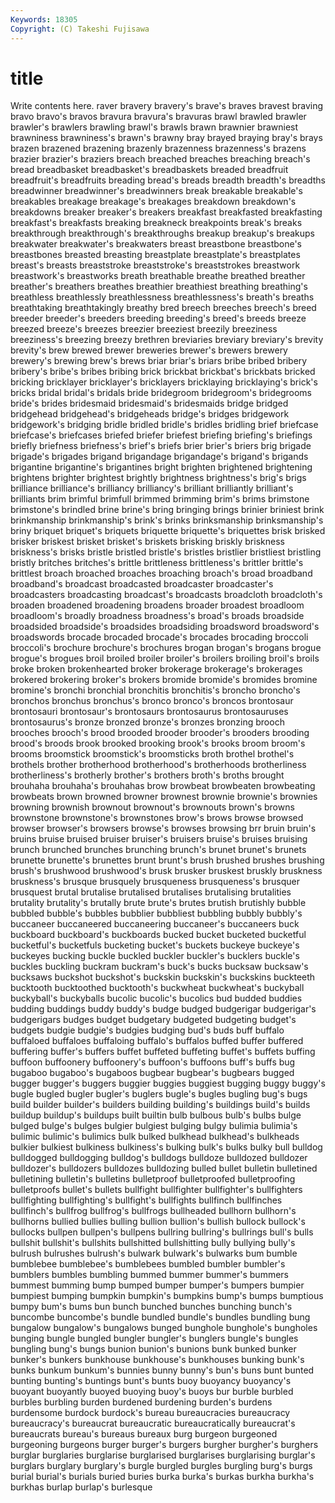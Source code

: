 ```yaml
---
Keywords: 18305 
Copyright: (C) Takeshi Fujisawa
---
```


# title

Write contents here.
raver bravery bravery's brave's braves bravest braving
bravo bravo's bravos bravura bravura's bravuras brawl brawled brawler brawler's
brawlers brawling brawl's brawls brawn brawnier brawniest brawniness brawniness's brawn's
brawny bray brayed braying bray's brays brazen brazened brazening brazenly
brazenness brazenness's brazens brazier brazier's braziers breach breached breaches breaching
breach's bread breadbasket breadbasket's breadbaskets breaded breadfruit breadfruit's breadfruits breading
bread's breads breadth breadth's breadths breadwinner breadwinner's breadwinners break breakable
breakable's breakables breakage breakage's breakages breakdown breakdown's breakdowns breaker breaker's
breakers breakfast breakfasted breakfasting breakfast's breakfasts breaking breakneck breakpoints break's
breaks breakthrough breakthrough's breakthroughs breakup breakup's breakups breakwater breakwater's breakwaters
breast breastbone breastbone's breastbones breasted breasting breastplate breastplate's breastplates breast's
breasts breaststroke breaststroke's breaststrokes breastwork breastwork's breastworks breath breathable breathe
breathed breather breather's breathers breathes breathier breathiest breathing breathing's breathless
breathlessly breathlessness breathlessness's breath's breaths breathtaking breathtakingly breathy bred breech
breeches breech's breed breeder breeder's breeders breeding breeding's breed's breeds
breeze breezed breeze's breezes breezier breeziest breezily breeziness breeziness's breezing
breezy brethren breviaries breviary breviary's brevity brevity's brew brewed brewer
breweries brewer's brewers brewery brewery's brewing brew's brews briar briar's
briars bribe bribed bribery bribery's bribe's bribes bribing brick brickbat
brickbat's brickbats bricked bricking bricklayer bricklayer's bricklayers bricklaying bricklaying's brick's
bricks bridal bridal's bridals bride bridegroom bridegroom's bridegrooms bride's brides
bridesmaid bridesmaid's bridesmaids bridge bridged bridgehead bridgehead's bridgeheads bridge's bridges
bridgework bridgework's bridging bridle bridled bridle's bridles bridling brief briefcase
briefcase's briefcases briefed briefer briefest briefing briefing's briefings briefly briefness
briefness's brief's briefs brier brier's briers brig brigade brigade's brigades
brigand brigandage brigandage's brigand's brigands brigantine brigantine's brigantines bright brighten
brightened brightening brightens brighter brightest brightly brightness brightness's brig's brigs
brilliance brilliance's brilliancy brilliancy's brilliant brilliantly brilliant's brilliants brim brimful
brimfull brimmed brimming brim's brims brimstone brimstone's brindled brine brine's
bring bringing brings brinier briniest brink brinkmanship brinkmanship's brink's brinks
brinksmanship brinksmanship's briny briquet briquet's briquets briquette briquette's briquettes brisk
brisked brisker briskest brisket brisket's briskets brisking briskly briskness briskness's
brisks bristle bristled bristle's bristles bristlier bristliest bristling bristly britches
britches's brittle brittleness brittleness's brittler brittle's brittlest broach broached broaches
broaching broach's broad broadband broadband's broadcast broadcasted broadcaster broadcaster's broadcasters
broadcasting broadcast's broadcasts broadcloth broadcloth's broaden broadened broadening broadens broader
broadest broadloom broadloom's broadly broadness broadness's broad's broads broadside broadsided
broadside's broadsides broadsiding broadsword broadsword's broadswords brocade brocaded brocade's brocades
brocading broccoli broccoli's brochure brochure's brochures brogan brogan's brogans brogue
brogue's brogues broil broiled broiler broiler's broilers broiling broil's broils
broke broken brokenhearted broker brokerage brokerage's brokerages brokered brokering broker's
brokers bromide bromide's bromides bromine bromine's bronchi bronchial bronchitis bronchitis's
broncho broncho's bronchos bronchus bronchus's bronco bronco's broncos brontosaur brontosauri
brontosaur's brontosaurs brontosaurus brontosauruses brontosaurus's bronze bronzed bronze's bronzes bronzing
brooch brooches brooch's brood brooded brooder brooder's brooders brooding brood's
broods brook brooked brooking brook's brooks broom broom's brooms broomstick
broomstick's broomsticks broth brothel brothel's brothels brother brotherhood brotherhood's brotherhoods
brotherliness brotherliness's brotherly brother's brothers broth's broths brought brouhaha brouhaha's
brouhahas brow browbeat browbeaten browbeating browbeats brown browned browner brownest
brownie brownie's brownies browning brownish brownout brownout's brownouts brown's browns
brownstone brownstone's brownstones brow's brows browse browsed browser browser's browsers
browse's browses browsing brr bruin bruin's bruins bruise bruised bruiser
bruiser's bruisers bruise's bruises bruising brunch brunched brunches brunching brunch's
brunet brunet's brunets brunette brunette's brunettes brunt brunt's brush brushed
brushes brushing brush's brushwood brushwood's brusk brusker bruskest bruskly bruskness
bruskness's brusque brusquely brusqueness brusqueness's brusquer brusquest brutal brutalise brutalised
brutalises brutalising brutalities brutality brutality's brutally brute brute's brutes brutish
brutishly bubble bubbled bubble's bubbles bubblier bubbliest bubbling bubbly bubbly's
buccaneer buccaneered buccaneering buccaneer's buccaneers buck buckboard buckboard's buckboards bucked
bucket bucketed bucketful bucketful's bucketfuls bucketing bucket's buckets buckeye buckeye's
buckeyes bucking buckle buckled buckler buckler's bucklers buckle's buckles buckling
buckram buckram's buck's bucks bucksaw bucksaw's bucksaws buckshot buckshot's buckskin
buckskin's buckskins buckteeth bucktooth bucktoothed bucktooth's buckwheat buckwheat's buckyball buckyball's
buckyballs bucolic bucolic's bucolics bud budded buddies budding buddings buddy
buddy's budge budged budgerigar budgerigar's budgerigars budges budget budgetary budgeted
budgeting budget's budgets budgie budgie's budgies budging bud's buds buff
buffalo buffaloed buffaloes buffaloing buffalo's buffalos buffed buffer buffered buffering
buffer's buffers buffet buffeted buffeting buffet's buffets buffing buffoon buffoonery
buffoonery's buffoon's buffoons buff's buffs bug bugaboo bugaboo's bugaboos bugbear
bugbear's bugbears bugged bugger bugger's buggers buggier buggies buggiest bugging
buggy buggy's bugle bugled bugler bugler's buglers bugle's bugles bugling
bug's bugs build builder builder's builders building building's buildings build's
builds buildup buildup's buildups built builtin bulb bulbous bulb's bulbs
bulge bulged bulge's bulges bulgier bulgiest bulging bulgy bulimia bulimia's
bulimic bulimic's bulimics bulk bulked bulkhead bulkhead's bulkheads bulkier bulkiest
bulkiness bulkiness's bulking bulk's bulks bulky bull bulldog bulldogged bulldogging
bulldog's bulldogs bulldoze bulldozed bulldozer bulldozer's bulldozers bulldozes bulldozing bulled
bullet bulletin bulletined bulletining bulletin's bulletins bulletproof bulletproofed bulletproofing bulletproofs
bullet's bullets bullfight bullfighter bullfighter's bullfighters bullfighting bullfighting's bullfight's bullfights
bullfinch bullfinches bullfinch's bullfrog bullfrog's bullfrogs bullheaded bullhorn bullhorn's bullhorns
bullied bullies bulling bullion bullion's bullish bullock bullock's bullocks bullpen
bullpen's bullpens bullring bullring's bullrings bull's bulls bullshit bullshit's bullshits
bullshitted bullshitting bully bullying bully's bulrush bulrushes bulrush's bulwark bulwark's
bulwarks bum bumble bumblebee bumblebee's bumblebees bumbled bumbler bumbler's bumblers
bumbles bumbling bummed bummer bummer's bummers bummest bumming bump bumped
bumper bumper's bumpers bumpier bumpiest bumping bumpkin bumpkin's bumpkins bump's
bumps bumptious bumpy bum's bums bun bunch bunched bunches bunching
bunch's buncombe buncombe's bundle bundled bundle's bundles bundling bung bungalow
bungalow's bungalows bunged bunghole bunghole's bungholes bunging bungle bungled bungler
bungler's bunglers bungle's bungles bungling bung's bungs bunion bunion's bunions
bunk bunked bunker bunker's bunkers bunkhouse bunkhouse's bunkhouses bunking bunk's
bunks bunkum bunkum's bunnies bunny bunny's bun's buns bunt bunted
bunting bunting's buntings bunt's bunts buoy buoyancy buoyancy's buoyant buoyantly
buoyed buoying buoy's buoys bur burble burbled burbles burbling burden
burdened burdening burden's burdens burdensome burdock burdock's bureau bureaucracies bureaucracy
bureaucracy's bureaucrat bureaucratic bureaucratically bureaucrat's bureaucrats bureau's bureaus bureaux burg
burgeon burgeoned burgeoning burgeons burger burger's burgers burgher burgher's burghers
burglar burglaries burglarise burglarised burglarises burglarising burglar's burglars burglary burglary's
burgle burgled burgles burgling burg's burgs burial burial's burials buried
buries burka burka's burkas burkha burkha's burkhas burlap burlap's burlesque
